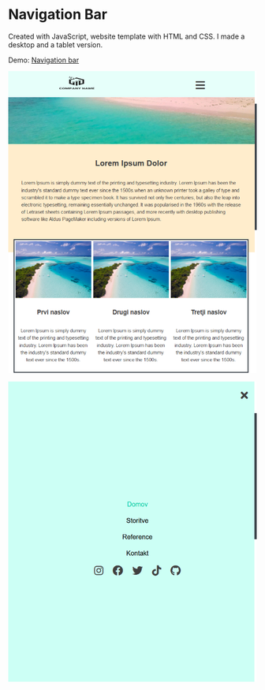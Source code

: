 # Navigation Bar

Created with JavaScript, website template with HTML and CSS. I made a desktop and a tablet version.

Demo: <a href="https://gregorec.github.io/navigation-bar/">Navigation bar</a>

![](screenshots/open.png)

![](screenshots/close.png)
